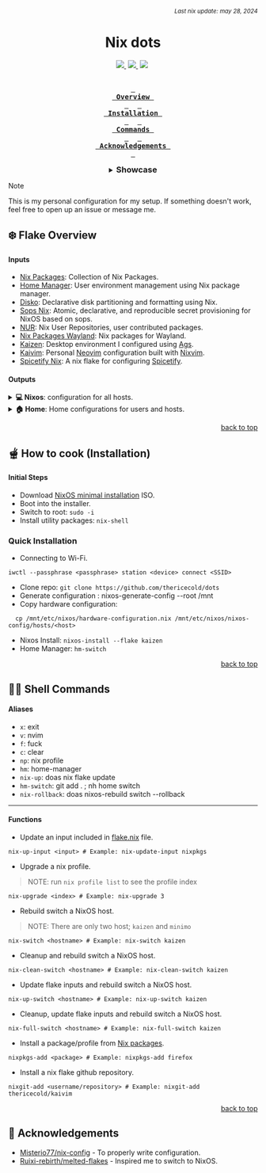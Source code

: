 ###### _<div align=right><sub>Last nix update: may 28, 2024</sub></div>_

<div align=center>
  <h1>Nix dots</h1>
  <a style='margin-right: 4px;' href=https://nixos.org>
    <img src='https://img.shields.io/badge/NixOS-unstable-blue.svg?style=for-the-badge&labelColor=1b1e28&logo=NixOS&logoColor=add7ff&color=add7ff'>
  </a>
  <a style='margin-right: 4px;' href=https://github.com/thericecold/dots>
    <img src='https://img.shields.io/github/languages/code-size/thericecold/dots?color=5de4c7&labelColor=1b1e28&style=for-the-badge&logo=github&logoColor=5de4c7'>
  </a>
  <a style='margin-right: 4px;' href=https://github.com/thericecold/dots/stargazers>
    <img src='https://img.shields.io/github/stars/thericecold/dots?color=fcc5e9&labelColor=1b1e28&style=for-the-badge&logo=starship&logoColor=fcc5e9'>
  </a> <br /> <br />

**[<kbd> <br> Overview <br> </kbd>](#-overview)** 
**[<kbd> <br> Installation <br> </kbd>](#-how-to-cook-installation)** 
**[<kbd> <br> Commands&nbsp;<br> </kbd>](#-shell-commands)** 
**[<kbd> <br> Acknowledgements&nbsp; <br> </kbd>](#-Acknowledgements)**

<details>
  <summary><h3 style='display: inline;'>Showcase</h3></summary>

#### 💻 Desktop

https://github.com/TheRiceCold/kaizen/assets/44263259/4c3e38e9-320c-4d7a-968a-509b556e1ac2

<details>
<summary><b>View details</b></summary>

Window Manager: [Hyprland]<br/>
Desktop Environment: [Kaizen]

</details>

#### 👨‍💻 Development Setup

<img src='https://github.com/thericecold/dots/blob/main/assets/screenshots/neovim.png' />
<details>
  <summary><b>View details</b></summary>

Text editor: [Kaivim]<br/>
Terminal Multiplexer: [Zellij]<br/>
Scratchpad: [Pyprland's scratchpad][pyprland]

</details>

#### 🗃️ Archived but still cool

[Hyprlock][hyprlock-config]

  <img src='https://github.com/thericecold/dots/blob/main/assets/screenshots/lockscreen.jpg' />

<p align=right><a href='#top'>back to top</a></p>
</details>

</div>

> [!NOTE]
> This is my personal configuration for my setup.
> If something doesn't work, feel free to open up an issue or message me.

## ❄️ Flake Overview

#### Inputs

- [Nix Packages][nixpkgs]: Collection of Nix Packages.
- [Home Manager][home-manager]: User environment management using Nix package manager.
- [Disko][disko]: Declarative disk partitioning and formatting using Nix.
- [Sops Nix][sops-nix]: Atomic, declarative, and reproducible secret provisioning for NixOS based on sops.
- [NUR][nur]: Nix User Repositories, user contributed packages.
- [Nix Packages Wayland][nixpkgs-wayland]: Nix packages for Wayland.
- [Kaizen][kaizen]: Desktop environment I configured using [Ags].
- [Kaivim][kaivim]: Personal [Neovim] configuration built with [Nixvim].
- [Spicetify Nix][spicetify-nix]: A nix flake for configuring [Spicetify].

#### Outputs

<details>
  <summary><b>💻 Nixos</b>: configuration for all hosts.</summary>
  <br />

> To switch host `cd` to `dots` directory and run `nix-switch <hostname>`.

---

- **Shared** (defaults)
  - [bash][bash]: Shell
  - [grub][host-shared]: Bootloader
  - [pipewire][host-shared-services]: Sound server
  - [doas][host-shared]: Less bloated sudo
  - [podman][host-shared-virt]: Containerization tool
  - [jetbrains mono][jetbrains-font]: Typeface Nerd Font

---

- **Kaizen**: Fully riced configuration that I will continue to improve.</summary>
  - [Services][host-kaizen-services]: [Flatpak], Bluetooth Manager
  - [Hardware][host-kaizen]: Bluetooth, [OpenGL], [OpenTabDriver].
  - [Programs][host-kaizen]:
    - [Droidcam][droidcam]: Turns phone camera into a webcam.
    - [virt-manager][virt-man]: GUI tool for managing virtual machines via libvirt.
    - [Hyprland][hyprland]: A highly customizable dynamic tiling wayland compositor.
  - [Virtualisation][host-kaizen]:
    - [libvirt] and [QEMU]
    - [Waydroid][waydroid]: Container-based android system.

---

- **Minimo**: Lightweight configuration for the minimalist.</summary>

  - Window Manager: [dwm]

    <br />
    <p align=right><a href='#top'>back to top</a></p>
  </details>
  <details>
    <summary><b>🏠 Home</b>: Home configurations for users and hosts.</summary>
    <br />

> To switch home by `cd` to `dots` directory and run `hm-switch`.

---

- [**Shared**][home-shared] (defaults)
  - [firefox][firefox]: Browser
  - [helix]: Text Editor
  - [zoxide][home-shared-shell]: Smarter cd command
  - [btop][home-shared-cli]: System resource monitor
  - [bat][home-shared-cli]: Syntax highlighting (catppuccin)

---

- [**Kaizen**][home-kaizen]: Fully riced configuration that I will continue to improve
  - Desktop: [Kaizen]
    - Cursor: [Bibata-Modern-Ice]
    - GTK Theme: [Matcha-gtk-theme]
    - Window Manager: [Hyprland][hyprland-config]
      - [Pyprland][pypr-config]: Scratchpads and magnify.
      - [Hypridle][hypridle-config]: Idle management
      - [Hyprshade][hyprshade-config]: Shader configuration tool
  - [Terminal Applications][home-kaizen-cli]
    - [Zellij][zellij-config]: Multiplexer
    - [Yazi]: File Manager
    - [Curlie]: httpie-like curl
    - [Neomutt]: E-mail Reader
    - [Slides]: Presentation Tool
    - Utilities: [eza], [fastfetch][fastfetch-config], [onefetch][onefetch-config]
    - Games: [tetris][vitetris], [uchess], [toipe]
    - Other: [pipes][pipes-rs], [krabby]
  - [Desktop Applications][home-kaizen-apps]
    - [foot][foot]: Terminal
    - [mpv][mpv]: Media player
    - [sioyek][sioyek]: PDF Viewer
    - [neovide][neovide]: Neovim GUI client
    - [spicetify][spicetify]: Customized spotify
    - [vesktop][vesktop]: Custom discord app
    - [ncmpcpp][ncmpcpp]: MPD client music player
    - [vscodium] (disabled): Less bloat vscode
    - Other: [easyeffects], [krita], [blender], [inkscape], [libresprite] and [godot]
  - [Shell Scripts][home-kaizen-scripts]:
    - [Colorscripts][home-kaizen-colorscripts]: [blocks][blocks-color], [crunch][crunch-color], [pacman][pacman-color], and [tanks][tanks-color]

---

- [**Minimo**][home-minimo]: (WIP)

</details>
<p align=right><a href='#top'>back to top</a></p>

## 🫕 How to cook (Installation)

#### Initial Steps

- Download [NixOS minimal installation](https://nixos.org/download) ISO.
- Boot into the installer.
- Switch to root: `sudo -i`
- Install utility packages: `nix-shell`

### Quick Installation

- Connecting to Wi-Fi.

```
iwctl --passphrase <passphrase> station <device> connect <SSID>
```

- Clone repo: `git clone https://github.com/thericecold/dots`
- Generate configuration : nixos-generate-config --root /mnt
- Copy hardware configuration:

```
  cp /mnt/etc/nixos/hardware-configuration.nix /mnt/etc/nixos/nixos-config/hosts/<host>
```

- Nixos Install: `nixos-install --flake kaizen`
- Home Manager: `hm-switch`

<p align=right><a href='#top'>back to top</a></p>

## 🧑‍💻 Shell Commands
  #### Aliases
  - `x`: exit
  - `v`: nvim
  - `f`: fuck
  - `c`: clear
  - `np`: nix profile
  - `hm`: home-manager
  - `nix-up`: doas nix flake update
  - `hm-switch`: git add . ; nh home switch
  - `nix-rollback`: doas nixos-rebuild switch --rollback
---

#### Functions

- Update an input included in [flake.nix](../flake.nix) file.
```
nix-up-input <input> # Example: nix-update-input nixpkgs
```
- Upgrade a nix profile.
> NOTE: run `nix profile list` to see the profile index
```
nix-upgrade <index> # Example: nix-upgrade 3
```
- Rebuild switch a NixOS host.
> NOTE: There are only two host; `kaizen` and `minimo`
```
nix-switch <hostname> # Example: nix-switch kaizen
```
- Cleanup and rebuild switch a NixOS host.
```
nix-clean-switch <hostname> # Example: nix-clean-switch kaizen
```
- Update flake inputs and rebuild switch a NixOS host.
```
nix-up-switch <hostname> # Example: nix-up-switch kaizen
```
- Cleanup, update flake inputs and rebuild switch a NixOS host.
```
nix-full-switch <hostname> # Example: nix-full-switch kaizen
```
- Install a package/profile from [Nix packages](https://search.nixos.org/packages).
```
nixpkgs-add <package> # Example: nixpkgs-add firefox
```
- Install a nix flake github repository.
```
nixgit-add <username/repository> # Example: nixgit-add thericecold/kaivim
```

<p align=right><a href='#top'>back to top</a></p>

## 🙏 Acknowledgements

- [Misterio77/nix-config](Misterio77) - To properly write configuration.
- [Ruixi-rebirth/melted-flakes](Ruixi) - Inspired me to switch to NixOS.

<!-- Flake Inputs -->

[nixpkgs]: https://github.com/NixOS/nixpkgs/tree/nixpkgs-unstable
[home-manager]: https://github.com/nix-community/disko
[disko]: https://github.com/nix-community/disko
[sops-nix]: https://github.com/Mic92/sops-nix
[nur]: https://github.com/nix-community/NUR
[nixpkgs-wayland]: https://github.com/nix-community/nixpkgs-wayland
[kaivim]: https://github.com/thericecold/kaivim
[kaizen]: https://github.com/thericecold/kaizen
[spicetify-nix]: https://github.com/the-argus/spicetify-nix

<!-- Nixos Shared -->

[bash]: ../nixos/shared/programs/bash.nix
[host-shared]: ../nixos/shared/default.nix
[home-shared-cli]: ../home/shared/cli/default.nix
[home-shared-shell]: ../home/shared/shell/default.nix
[host-shared-services]: ../nixos/shared/services.nix
[host-shared-virt]: ../nixos/shared/virtualisation.nix
[host-kaizen]: ../nixos/hosts/kaizen/default.nix
[host-kaizen-services]: ../nixos/hosts/kaizen/services.nix
[starship]: ../home/wolly/kaizen/shell/starship.nix

<!-- Home -->

[home-shared]: ../home/shared/default.nix
[home-minimo]: ../home/wolly/minimo/default.nix
[home-kaizen]: ../home/wolly/kaizen/default.nix
[home-kaizen-cli]: ../home/wolly/kaizen/cli/default.nix
[home-kaizen-desktop]: ../home/wolly/kaizen/dekstop/default.nix
[home-kaizen-scripts]: ../home/wolly/kaizen/scripts//default.nix
[home-kaizen-apps]: ../home/wolly/kaizen/dekstop/apps/default.nix

<!-- Hyprland Configurations -->

[hyprland-config]: ../home/wolly/kaizen/desktop/wayland/hyprland
[pypr-config]: ../home/wolly/kaizen/desktop/wayland/hyprland/pypr/default.nix
[hypridle-config]: ../home/wolly/kaizen/desktop/wayland/hyprland/ecosystem/hypridle.nix
[hyprshade-config]: ../home/wolly/kaizen/desktop/wayland/hyprland/ecosystem/hyprshade.nix
[hyprlock-config]: ../home/wolly/kaizen/desktop/wayland/hyprland/ecosystem/hyprlock/default.nix

<!-- Color Scripts -->

[home-kaizen-colorscripts]: ../home/wolly/kaizen/scripts/colors/default.nix
[blocks-color]: ../home/wolly/kaizen/scripts/colors/blocks.nix
[crunch-color]: ../home/wolly/kaizen/scripts/colors/crunch.nix
[pacman-color]: ../home/wolly/kaizen/scripts/colors/pacman.nix
[tanks-color]: ../home/wolly/kaizen/scripts/colors/tanks.nix

<!-- Theme -->

[papirus-icon]: https://github.com/PapirusDevelopmentTeam/papirus-icon-theme
[bibata-modern-ice]: https://github.com/ful1e5/Bibata_Cursor
[gtk-catppuccin]: https://github.com/catppuccin/gtk
[matcha-gtk-theme]: https://github.com/vinceliuice/Matcha-gtk-theme

<!-- Apps -->

[helix]: ../home/shared/helix
[firefox]: ../home/shared/firefox
[vscodium]: ../home/wolly/kaizen/vscodium
[foot]: ../home/wolly/kaizen/desktop/apps/foot.nix
[sioyek]: ../home/wolly/kaizen/desktop/apps/sioyek.nix

<!-- GitHub Links -->

[ags]: https://github.com/aylur/ags
[curlie]: https://github.com/rs/curlie
[yazi]: https://github.com/sxyazi/yazi
[toipe]: https://github.com/Samyak2/toipe
[krabby]: https://github.com/yannjor/krabby
[eza]: https://github.com/eza-community/eza
[pipes-rs]: https://github.com/lhvy/pipes-rs
[uchess]: https://github.com/tmountain/uchess
[vesktop]: https://github.com/Vencord/Vesktop
[slides]: https://github.com/maaslalani/slides
[hyprlock]: https://github.com/hyprwm/hyprlock
[inkscape]: https://github.com/inkscape/inkscape
[nixvim]: https://github.com/nix-community/nixvim
[vitetris]: https://github.com/vicgeralds/vitetris
[spicetify]: https://github.com/spicetify/spicetify-cli
[pyprland]: https://github.com/hyprland-community/pyprland
[pypr-magnify]: https://github.com/hyprland-community/pyprland/wiki/magnify
[pypr-scratch]: https://github.com/hyprland-community/pyprland/wiki/scratchpads

<!-- Package Links -->

[mpv]: https://mpv.io
[neovim]: https://neovim.io
[qemu]: https://www.qemu.org
[waydroid]: https://waydro.id
[flatpak]: https://flatpak.org
[libvirt]: https://libvirt.org
[neovide]: https://neovide.dev
[krita]: https://krita.org/en
[neomutt]: https://neomutt.org
[dwm]: https://dwm.suckless.org
[godot]: https://godotengine.org
[opengl]: https://www.opengl.org
[droidcam]: https://droidcam.app
[hyprland]: https://hyprland.org
[blender]: https://www.blender.org
[aseprite]: https://www.aseprite.org
[virt-man]: https://virt-manager.org
[nerdfonts]: https://www.nerdfonts.com
[fontawesome]: https://fontawesome.com
[libresprite]: https://libresprite.github.io
[ncmpcpp]: https://github.com/ncmpcpp/ncmpcpp
[OpenTabDriver]: https://opentabletdriver.net
[easyeffects]: https://github.com/wwmm/easyeffects
[jetbrains-font]: https://www.jetbrains.com/lp/mono

[zellij-config]: ../home/wolly/kaizen/cli/zellij
[onefetch-config]: ../home/wolly/kaizen/cli/sysfetch/onefetch.nix
[fastfetch-config]: ../home/wolly/kaizen/cli/sysfetch/fastfetch.nix

<!-- Acknowledgements -->

[ruixi]: https://github.com/Ruixi-rebirth/flakes
[misterio77]: https://github.com/Misterio77/nix-config

